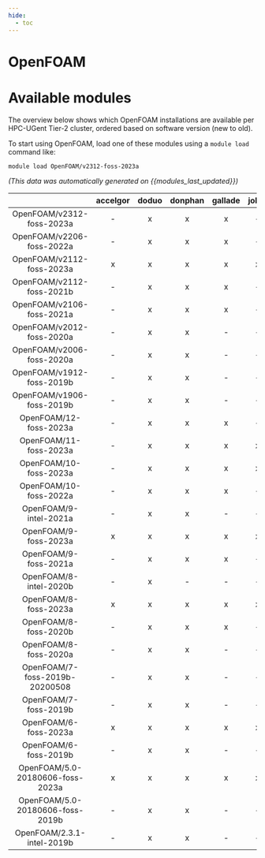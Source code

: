 ```yaml
---
hide:
  - toc
---
```


OpenFOAM
========

# Available modules


The overview below shows which OpenFOAM installations are available per HPC-UGent Tier-2 cluster, ordered based on software version (new to old).

To start using OpenFOAM, load one of these modules using a `module load` command like:

```shell
module load OpenFOAM/v2312-foss-2023a
```

*(This data was automatically generated on {{modules_last_updated}})*  

| |accelgor|doduo|donphan|gallade|joltik|shinx|
| :---: | :---: | :---: | :---: | :---: | :---: | :---: |
|OpenFOAM/v2312-foss-2023a|-|x|x|x|-|x|
|OpenFOAM/v2206-foss-2022a|-|x|x|x|-|-|
|OpenFOAM/v2112-foss-2023a|x|x|x|x|x|x|
|OpenFOAM/v2112-foss-2021b|-|x|x|x|-|-|
|OpenFOAM/v2106-foss-2021a|-|x|x|x|-|-|
|OpenFOAM/v2012-foss-2020a|-|x|x|-|-|-|
|OpenFOAM/v2006-foss-2020a|-|x|x|-|-|-|
|OpenFOAM/v1912-foss-2019b|-|x|x|-|-|-|
|OpenFOAM/v1906-foss-2019b|-|x|x|-|-|-|
|OpenFOAM/12-foss-2023a|-|x|x|x|-|x|
|OpenFOAM/11-foss-2023a|-|x|x|x|x|x|
|OpenFOAM/10-foss-2023a|-|x|x|x|x|x|
|OpenFOAM/10-foss-2022a|-|x|x|x|-|-|
|OpenFOAM/9-intel-2021a|-|x|x|-|-|-|
|OpenFOAM/9-foss-2023a|x|x|x|x|x|x|
|OpenFOAM/9-foss-2021a|-|x|x|x|-|-|
|OpenFOAM/8-intel-2020b|-|x|-|-|-|-|
|OpenFOAM/8-foss-2023a|x|x|x|x|x|x|
|OpenFOAM/8-foss-2020b|-|x|x|x|-|-|
|OpenFOAM/8-foss-2020a|-|x|x|-|-|-|
|OpenFOAM/7-foss-2019b-20200508|-|x|x|-|-|-|
|OpenFOAM/7-foss-2019b|-|x|x|-|-|-|
|OpenFOAM/6-foss-2023a|x|x|x|x|x|x|
|OpenFOAM/6-foss-2019b|-|x|x|-|-|-|
|OpenFOAM/5.0-20180606-foss-2023a|x|x|x|x|x|x|
|OpenFOAM/5.0-20180606-foss-2019b|-|x|x|-|-|-|
|OpenFOAM/2.3.1-intel-2019b|-|x|x|-|-|-|
